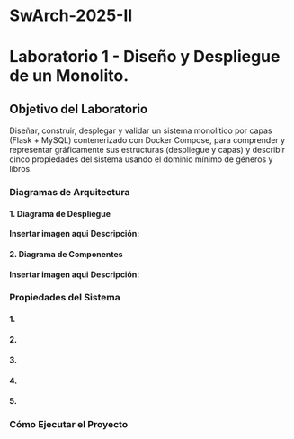 # SwArch-2025-II
# Laboratorio 1 - Diseño y Despliegue de un Monolito.

## Objetivo del Laboratorio

Diseñar, construir, desplegar y validar un sistema monolítico por capas (Flask + MySQL) contenerizado con Docker Compose, para comprender y representar gráficamente sus estructuras (despliegue y capas) y describir cinco propiedades del sistema usando el dominio mínimo de géneros y libros.

### Diagramas de Arquitectura

#### 1. **Diagrama de Despliegue** 

**Insertar imagen aqui** 
**Descripción:**


#### 2. **Diagrama de Componentes**
**Insertar imagen aqui** 
**Descripción:**


### Propiedades del Sistema

#### 1.
#### 2.
#### 3.
#### 4.
#### 5.

### Cómo Ejecutar el Proyecto